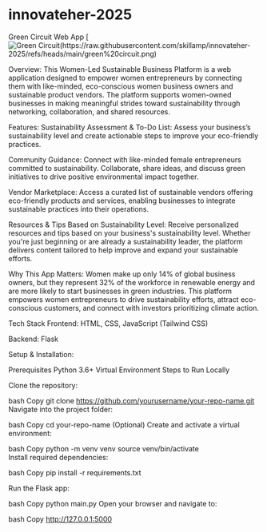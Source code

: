 # innovateher-2025

Green Circuit Web App 
[![Green Circuit(https://raw.githubusercontent.com/skillamp/innovateher-2025/refs/heads/main/green%20circuit.png)](https://www.youtube.com/watch?v=-9RsNeVwgKI&t=2s)

Overview:
This Women-Led Sustainable Business Platform is a web application designed to empower women entrepreneurs by connecting them with like-minded, eco-conscious women business owners and sustainable product vendors. The platform supports women-owned businesses in making meaningful strides toward sustainability through networking, collaboration, and shared resources.

Features:
Sustainability Assessment & To-Do List:
Assess your business’s sustainability level and create actionable steps to improve your eco-friendly practices.

Community Guidance:
Connect with like-minded female entrepreneurs committed to sustainability. Collaborate, share ideas, and discuss green initiatives to drive positive environmental impact together.

Vendor Marketplace:
Access a curated list of sustainable vendors offering eco-friendly products and services, enabling businesses to integrate sustainable practices into their operations.

Resources & Tips Based on Sustainability Level:
Receive personalized resources and tips based on your business's sustainability level. Whether you're just beginning or are already a sustainability leader, the platform delivers content tailored to help improve and expand your sustainable efforts.

Why This App Matters:
Women make up only 14% of global business owners, but they represent 32% of the workforce in renewable energy and are more likely to start businesses in green industries. This platform empowers women entrepreneurs to drive sustainability efforts, attract eco-conscious customers, and connect with investors prioritizing climate action.

Tech Stack
Frontend:
HTML, CSS, JavaScript (Tailwind CSS)

Backend:
Flask 


Setup & Installation:

Prerequisites
Python 3.6+
Virtual Environment
Steps to Run Locally

Clone the repository:

bash
Copy
git clone https://github.com/yourusername/your-repo-name.git
Navigate into the project folder:

bash
Copy
cd your-repo-name
(Optional) Create and activate a virtual environment:

bash
Copy
python -m venv venv
source venv/bin/activate   
Install required dependencies:

bash
Copy
pip install -r requirements.txt

Run the Flask app:

bash
Copy
python main.py
Open your browser and navigate to:

bash
Copy
http://127.0.0.1:5000
